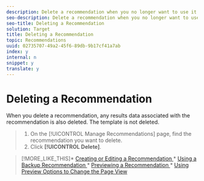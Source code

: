 ```yaml
---
description: Delete a recommendation when you no longer want to use it.
seo-description: Delete a recommendation when you no longer want to use it.
seo-title: Deleting a Recommendation
solution: Target
title: Deleting a Recommendation
topic: Recommendations
uuid: 02735707-49a2-45f6-89db-9b17cf41a7ab
index: y
internal: n
snippet: y
translate: y
---
```


# Deleting a Recommendation

When you delete a recommendation, any results data associated with the recommendation is also deleted. The template is not deleted. 

>1. On the [!UICONTROL  Manage Recommendations] page, find the recommendation you want to delete.
>1. Click **[!UICONTROL  Delete]**.

>[!MORE_LIKE_THIS]* [ Creating or Editing a Recommendation ](t_create_edit_recs.md#task_07791608B4DB4B3EB0EF981116F4B4E2)* [ Using a Backup Recommendation ](c_backup_recs.md#concept_5D02FA607144416BB3514364E11E9395)* [ Previewing a Recommendation ](t_previewing_recs.md#task_0841AD9A5CF640719A486C24F7D4D14F)* [ Using Preview Options to Change the Page View ](r_previewoptions_recs.md#reference_8EBD7A9F6CF247B79A9FDCB85AB55C82)